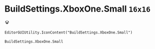 # BuildSettings.XboxOne.Small `16x16`
<img src="/img/BuildSettings.XboxOne.Small.png" width=16 height=16>

``` CSharp
EditorGUIUtility.IconContent("BuildSettings.XboxOne.Small")
```
```
BuildSettings.XboxOne.Small
```
